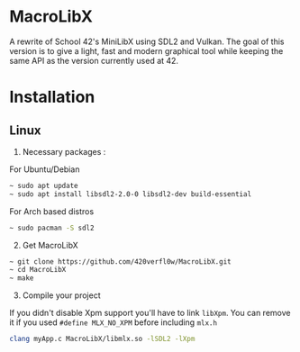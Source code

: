 # MacroLibX

A rewrite of School 42's MiniLibX using SDL2 and Vulkan. The goal of this version is to give a light, fast and modern graphical tool while keeping the same API as the version currently used at 42.

# Installation

## Linux

1. Necessary packages :

For Ubuntu/Debian
```bash
~ sudo apt update
~ sudo apt install libsdl2-2.0-0 libsdl2-dev build-essential
```

For Arch based distros
```bash
~ sudo pacman -S sdl2
```

2. Get MacroLibX

```bash
~ git clone https://github.com/420verfl0w/MacroLibX.git
~ cd MacroLibX
~ make
```

3. Compile your project

If you didn't disable Xpm support you'll have to link `libXpm`. You can remove it if you used `#define MLX_NO_XPM` before including `mlx.h`
```bash
clang myApp.c MacroLibX/libmlx.so -lSDL2 -lXpm
```
